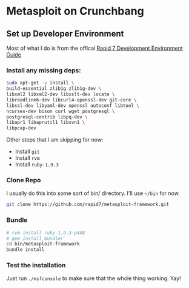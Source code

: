 # Metasploit on Crunchbang

## Set up Developer Environment

Most of what I do is from the offical [Rapid 7 Development Environment
Guide](https://github.com/rapid7/metasploit-framework/wiki/Setting-Up-a-Metasploit-Development-Environment)

### Install any missing deps:

```bash
sudo apt-get -y install \
build-essential zlib1g zlib1g-dev \
libxml2 libxml2-dev libxslt-dev locate \
libreadline6-dev libcurl4-openssl-dev git-core \
libssl-dev libyaml-dev openssl autoconf libtool \
ncurses-dev bison curl wget postgresql \
postgresql-contrib libpq-dev \
libapr1 libaprutil1 libsvn1 \
libpcap-dev
```

Other steps that I am skipping for now:

* Install `git`
* Install `rvm`
* Install `ruby-1.9.3`

### Clone Repo

I usually do this into some sort of bin/ directory. I'll use `~/bin` for now.

```bash
git clone https://github.com/rapid7/metasploit-framework.git
```

### Bundle 

```bash
# rvm install ruby-1.9.3-p448
# gem install bundler
cd bin/metasploit-framework
bundle install
```

### Test the installation

Just run `./msfconsole` to make sure that the whole thing working. Yay!
